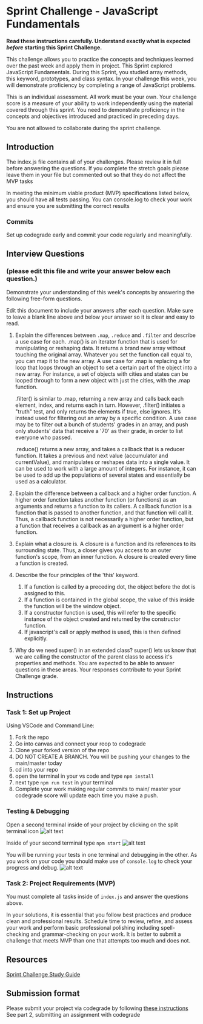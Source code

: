 # Sprint Challenge - JavaScript Fundamentals

**Read these instructions carefully. Understand exactly what is expected _before_ starting this Sprint Challenge.**

This challenge allows you to practice the concepts and techniques learned over the past week and apply them in project. This Sprint explored JavaScript Fundamentals. During this Sprint, you studied array methods, this keyword, prototypes, and class syntax. In your challenge this week, you will demonstrate proficiency by completing a range of JavaScript problems.

This is an individual assessment. All work must be your own. Your challenge score is a measure of your ability to work independently using the material covered through this sprint. You need to demonstrate proficiency in the concepts and objectives introduced and practiced in preceding days.

You are not allowed to collaborate during the sprint challenge. 

## Introduction

The index.js file contains all of your challenges. Please review it in full before answering the questions. If you complete the stretch goals please leave them in your file but commented out so that they do not affect the MVP tasks 

In meeting the minimum viable product (MVP) specifications listed below, you should have all tests passing. You can console.log to check your work and ensure you are submitting the correct results 

### Commits

Set up codegrade early and commit your code regularly and meaningfully. 

## Interview Questions
### (please edit this file and write your answer below each question.)
Demonstrate your understanding of this week's concepts by answering the following free-form questions.

Edit this document to include your answers after each question. Make sure to leave a blank line above and below your answer so it is clear and easy to read.

1. Explain the differences between `.map`, `.reduce` and `.filter` and describe a use case for each. 
    .map() is an iterator function that is used for manipulating or reshaping data. It returns a brand new array without touching the original array. Whatever you set the function call equal to, you can map it to the new array. A use case for .map is replacing a for loop that loops through an object to set a certain part of the object into a new array. For instance, a set of objects with cities and states can be looped through to form a new object with just the cities, with the .map function.

    .filter() is similar to .map, returning a new array and calls back each element, index, and returns each in turn. However, .filter() initiates a "truth" test, and only returns the elements if true, else ignores. It's instead used for filtering out an array by a specific condition. A use case may be to filter out a bunch of students' grades in an array, and push only students' data that receive a '70' as their grade, in order to list everyone who passed.

    .reduce() returns a new array, and takes a callback that is a reducer function. It takes a previous and next value (accumulator and currentValue), and manipulates or reshapes data into a single value. It can be used to work with a large amount of integers. For instance, it can be used to add up the populations of several states and essentially be used as a calculator. 
2. Explain the difference between a callback and a higher order function.
    A higher order function takes another function (or functions) as an arguments and returns a function to its callers. A callback function is a function that is passed to another function, and that function will call it. Thus, a callback function is not necessarily a higher order function, but a function that receives a callback as an argument is a higher order function.
3. Explain what a closure is.
    A closure is a function and its references to its surrounding state. Thus, a closer gives you access to an outer function's scope, from an inner function. A closure is created every time a function is created.
4. Describe the four principles of the 'this' keyword.
    1. If a function is called by a preceding dot, the object before the dot is assigned to this. 
    2. If a function is contained in the global scope, the value of this inside the function will be the window object.
    3. If a constructor function is used, this will refer to the specific instance of the object created and returned by the constructor function.
    4. If javascript's call or apply method is used, this is then defined explicitly. 
5. Why do we need super() in an extended class?
    super() lets us know that we are calling the constructor of the parent class to access it's properties and methods.
You are expected to be able to answer questions in these areas. Your responses contribute to your Sprint Challenge grade. 

## Instructions

### Task 1: Set up Project

Using VSCode and Command Line:


1. Fork the repo
2. Go into canvas and connect your reop to codegrade
3. Clone your forked version of the repo
4. DO NOT CREATE A BRANCH. You will be pushing your changes to the main/master today
5. cd into your repo
6. open the terminal in your vs code and type `npm install`
7. next type `npm run test` in your terminal
8. Complete your work making regular commits to main/ master your codegrade score will update each time you make a push.


### Testing & Debugging

Open a second terminal inside of your project by clicking on the split terminal icon
![alt text](assets/split_terminal.png "Split Terminal")

Inside of your second terminal type `npm start` 
![alt text](assets/npm_start.png "type npm start")

You will be running your tests in one terminal and debugging in the other. As you work on your code you should make use of `console.log` to check your progress and debug.
![alt text](assets/tests_debug_terminal_final.png "your terminal should look like this")

### Task 2: Project Requirements (MVP)

You must complete all tasks inside of `index.js` and answer the questions above.

In your solutions, it is essential that you follow best practices and produce clean and professional results. Schedule time to review, refine, and assess your work and perform basic professional polishing including spell-checking and grammar-checking on your work. It is better to submit a challenge that meets MVP than one that attempts too much and does not.

## Resources
 
 [Sprint Challenge Study Guide](https://www.notion.so/lambdaschool/Unit-1-Sprint-3-Study-Guide-033a9a00659a4ef98c12eb97e49a6110)

## Submission format

Please submit your project via codegrade by following [these instructions](https://lambdaschool.notion.site/lambdaschool/Lambda-School-Git-Flow-Step-by-step-269f68ae3bf64eb689a8328715a179f9) See part 2, submitting an assignment with codegrade
